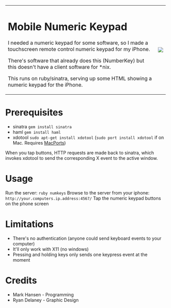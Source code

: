 <table><tr><td>
<h1>Mobile Numeric Keypad</h1>
<p>I needed a numeric keypad for some software, so I made a touchscreen remote control numeric keypad for my iPhone.</p>

<p>There's software that already does this (NumberKey) but this doesn't have a client software for *nix.</p>

<p>This runs on ruby/sinatra, serving up some HTML showing a numeric keypad for the iPhone.</p>
</td>
<td>
<img src='http://i.imgur.com/8tWqW.png' style='float:right'>
</td></tr></table>

Prerequisites
=============

- sinatra `gem install sinatra`
- haml `gem install haml`
- xdotool `sudo apt-get install xdotool` (`sudo port install xdotool` if on Mac. Requires <a href="http://www.macports.org/">MacPorts</a>)

When you tap buttons, HTTP requests are made back to sinatra, which invokes xdotool to send the corresponding X event to the active window.

Usage
=====
Run the server: `ruby numkeys`
Browse to the server from your iphone: `http://your.computers.ip.address:4567/`
Tap the numeric keypad buttons on the phone screen

Limitations
===========

- There's no authentication (anyone could send keyboard events to your computer)
- It'll only work with X11 (no windows)
- Pressing and holding keys only sends one keypress event at the moment

Credits
=======
- Mark Hansen - Programming
- Ryan Delaney - Graphic Design
